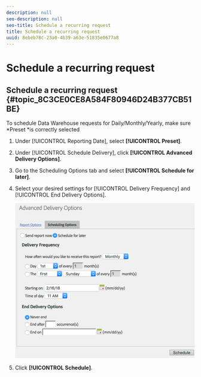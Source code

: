 ```yaml
---
description: null
seo-description: null
seo-title: Schedule a recurring request
title: Schedule a recurring request
uuid: 8ebeb78c-23a0-4b39-a63e-51835e0677a8
---
```


# Schedule a recurring request

## Schedule a recurring request {#topic_8C3CE0CE8A584F80946D24B377CB51BE}

To schedule Data Warehouse requests for Daily/Monthly/Yearly, make sure &#42;Preset &#42;is correctly selected

1. Under [!UICONTROL Reporting Date], select **[!UICONTROL Preset]**. 

1. Under [!UICONTROL Schedule Delivery], click **[!UICONTROL Advanced Delivery Options]**. 

1. Go to the Scheduling Options tab and select **[!UICONTROL Schedule for later]**. 
1. Select your desired settings for [!UICONTROL Delivery Frequency] and [!UICONTROL End Delivery Options].

   ![](assets/dw_schedule.png)

1. Click **[!UICONTROL Schedule]**.

